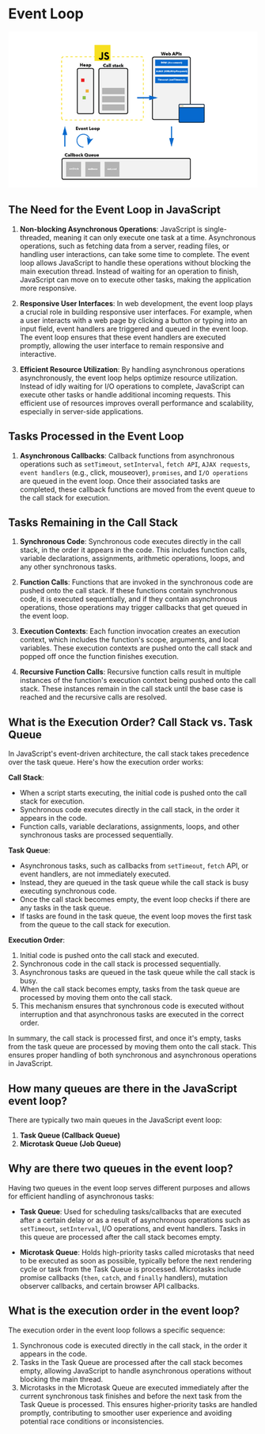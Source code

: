 # Event Loop
<img  src="./assets/eventloop.png"  alt="Event Loop">

## The Need for the Event Loop in JavaScript

1. **Non-blocking Asynchronous Operations**: JavaScript is single-threaded, meaning it can only execute one task at a time. Asynchronous operations, such as fetching data from a server, reading files, or handling user interactions, can take some time to complete. The event loop allows JavaScript to handle these operations without blocking the main execution thread. Instead of waiting for an operation to finish, JavaScript can move on to execute other tasks, making the application more responsive.

2. **Responsive User Interfaces**: In web development, the event loop plays a crucial role in building responsive user interfaces. For example, when a user interacts with a web page by clicking a button or typing into an input field, event handlers are triggered and queued in the event loop. The event loop ensures that these event handlers are executed promptly, allowing the user interface to remain responsive and interactive.

3. **Efficient Resource Utilization**: By handling asynchronous operations asynchronously, the event loop helps optimize resource utilization. Instead of idly waiting for I/O operations to complete, JavaScript can execute other tasks or handle additional incoming requests. This efficient use of resources improves overall performance and scalability, especially in server-side applications.

## Tasks Processed in the Event Loop

1. **Asynchronous Callbacks**: Callback functions from asynchronous operations such as `setTimeout`, `setInterval`, `fetch API`, `AJAX requests`, `event handlers` (e.g., click, mouseover), `promises`, and `I/O operations` are queued in the event loop. Once their associated tasks are completed, these callback functions are moved from the event queue to the call stack for execution.

## Tasks Remaining in the Call Stack

1. **Synchronous Code**: Synchronous code executes directly in the call stack, in the order it appears in the code. This includes function calls, variable declarations, assignments, arithmetic operations, loops, and any other synchronous tasks.

2. **Function Calls**: Functions that are invoked in the synchronous code are pushed onto the call stack. If these functions contain synchronous code, it is executed sequentially, and if they contain asynchronous operations, those operations may trigger callbacks that get queued in the event loop.

3. **Execution Contexts**: Each function invocation creates an execution context, which includes the function's scope, arguments, and local variables. These execution contexts are pushed onto the call stack and popped off once the function finishes execution.

4. **Recursive Function Calls**: Recursive function calls result in multiple instances of the function's execution context being pushed onto the call stack. These instances remain in the call stack until the base case is reached and the recursive calls are resolved.

## What is the Execution Order? Call Stack vs. Task Queue

In JavaScript's event-driven architecture, the call stack takes precedence over the task queue. Here's how the execution order works:

**Call Stack**: 
- When a script starts executing, the initial code is pushed onto the call stack for execution.
- Synchronous code executes directly in the call stack, in the order it appears in the code.
- Function calls, variable declarations, assignments, loops, and other synchronous tasks are processed sequentially.

**Task Queue**: 
- Asynchronous tasks, such as callbacks from `setTimeout`, `fetch` API, or event handlers, are not immediately executed.
- Instead, they are queued in the task queue while the call stack is busy executing synchronous code.
- Once the call stack becomes empty, the event loop checks if there are any tasks in the task queue.
- If tasks are found in the task queue, the event loop moves the first task from the queue to the call stack for execution.

**Execution Order**:
1. Initial code is pushed onto the call stack and executed.
2. Synchronous code in the call stack is processed sequentially.
3. Asynchronous tasks are queued in the task queue while the call stack is busy.
4. When the call stack becomes empty, tasks from the task queue are processed by moving them onto the call stack.
5. This mechanism ensures that synchronous code is executed without interruption and that asynchronous tasks are executed in the correct order.

In summary, the call stack is processed first, and once it's empty, tasks from the task queue are processed by moving them onto the call stack. This ensures proper handling of both synchronous and asynchronous operations in JavaScript.

## How many queues are there in the JavaScript event loop?

There are typically two main queues in the JavaScript event loop:

1. **Task Queue (Callback Queue)**
2. **Microtask Queue (Job Queue)**

## Why are there two queues in the event loop?

Having two queues in the event loop serves different purposes and allows for efficient handling of asynchronous tasks:

- **Task Queue**: Used for scheduling tasks/callbacks that are executed after a certain delay or as a result of asynchronous operations such as `setTimeout`, `setInterval`, I/O operations, and event handlers. Tasks in this queue are processed after the call stack becomes empty.
  
- **Microtask Queue**: Holds high-priority tasks called microtasks that need to be executed as soon as possible, typically before the next rendering cycle or task from the Task Queue is processed. Microtasks include promise callbacks (`then`, `catch`, and `finally` handlers), mutation observer callbacks, and certain browser API callbacks.

## What is the execution order in the event loop?

The execution order in the event loop follows a specific sequence:

1. Synchronous code is executed directly in the call stack, in the order it appears in the code.
2. Tasks in the Task Queue are processed after the call stack becomes empty, allowing JavaScript to handle asynchronous operations without blocking the main thread.
3. Microtasks in the Microtask Queue are executed immediately after the current synchronous task finishes and before the next task from the Task Queue is processed. This ensures higher-priority tasks are handled promptly, contributing to smoother user experience and avoiding potential race conditions or inconsistencies.
